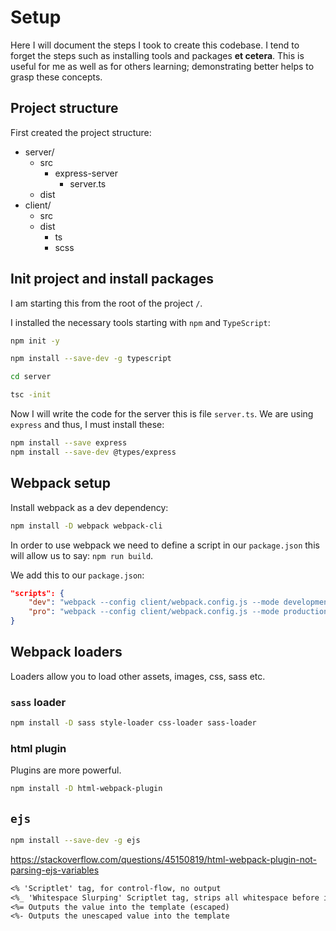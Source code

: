 # Setup

Here I will document the steps I took to create this codebase. I tend to forget the steps such as installing tools and packages **et cetera**. This is useful for me as well as for others learning; demonstrating better helps to grasp these concepts.

## Project structure

First created the project structure:

- server/
    - src
        - express-server
            - server.ts
    - dist
- client/
    - src
    - dist
        - ts
        - scss

## Init project and install packages

I am starting this from the root of the project `/`.

I installed the necessary tools starting with `npm` and `TypeScript`:

```bash
npm init -y

npm install --save-dev -g typescript

cd server

tsc -init
```

Now I will write the code for the server this is file `server.ts`. We are using `express` and thus, I must install these:

```bash
npm install --save express
npm install --save-dev @types/express
```

## Webpack setup

Install webpack as a dev dependency:

```bash
npm install -D webpack webpack-cli
```
In order to use webpack we need to define a script in our `package.json` this will allow us to say: `npm run build`.

We add this to our `package.json`:


```json
"scripts": {
    "dev": "webpack --config client/webpack.config.js --mode development",
    "pro": "webpack --config client/webpack.config.js --mode production --env.production"
}
```

## Webpack loaders

Loaders allow you to load other assets, images, css, sass etc.

### `sass` loader

```bash
npm install -D sass style-loader css-loader sass-loader
```

### html plugin

Plugins are more powerful.

```bash
npm install -D html-webpack-plugin
```

## `ejs`

```bash
npm install --save-dev -g ejs
```

https://stackoverflow.com/questions/45150819/html-webpack-plugin-not-parsing-ejs-variables

```txt
<% 'Scriptlet' tag, for control-flow, no output
<%_ 'Whitespace Slurping' Scriptlet tag, strips all whitespace before it
<%= Outputs the value into the template (escaped)
<%- Outputs the unescaped value into the template
```